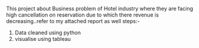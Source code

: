 This project about Business problem of Hotel industry where they are facing high cancellation on reservation due to which there revenue is decreasing..refer to my attached report as well 
steps:-
1. Data cleaned using python
2. visualise using tableau
